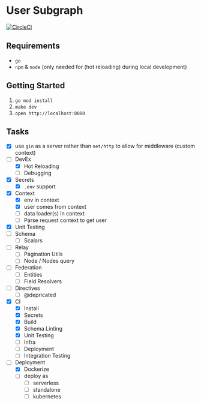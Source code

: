 # User Subgraph

[![CircleCI](https://dl.circleci.com/status-badge/img/gh/jcuffney/user-subgraph/tree/main.svg?style=svg&circle-token=bbbd0224a449733c353d1454e72ee1982c01d7a2)](https://dl.circleci.com/status-badge/redirect/gh/jcuffney/user-subgraph/tree/main)

## Requirements

- `go`
- `npm` & `node` (only needed for (hot reloading) during local development)

## Getting Started

1. `go mod install`
2. `make dev`
3. `open http://localhost:8000`

## Tasks

- [x] use `gin` as a server rather than `net/http` to allow for middleware (custom context)
- [ ] DevEx
  - [x] Hot Reloading
  - [ ] Debugging
- [x] Secrets
  - [x] `.env` support
- [x] Context
  - [x] env in context
  - [x] user comes from context
  - [ ] data loader(s) in context
  - [ ] Parse request context to get user
- [x] Unit Testing
- [ ] Schema
  - [ ] Scalars
- [ ] Relay
  - [ ] Pagination Utils
  - [ ] Node / Nodes query
- [ ] Federation
  - [ ] Entities
  - [ ] Field Resolvers
- [ ] Directives
  - [ ] @depricated
- [x] CI
  - [x] Install
  - [x] Secrets
  - [x] Build
  - [x] Schema Linting
  - [x] Unit Testing
  - [ ] Infra
  - [ ] Deployment
  - [ ] Integration Testing
- [ ] Deployment
  - [x] Dockerize
  - [ ] deploy as
    - [ ] serverless
    - [ ] standalone
    - [ ] kubernetes